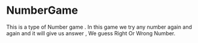 # NumberGame
This is a type of Number game . In this game we try any number again and again and it  will give us answer , We guess Right Or Wrong Number.
